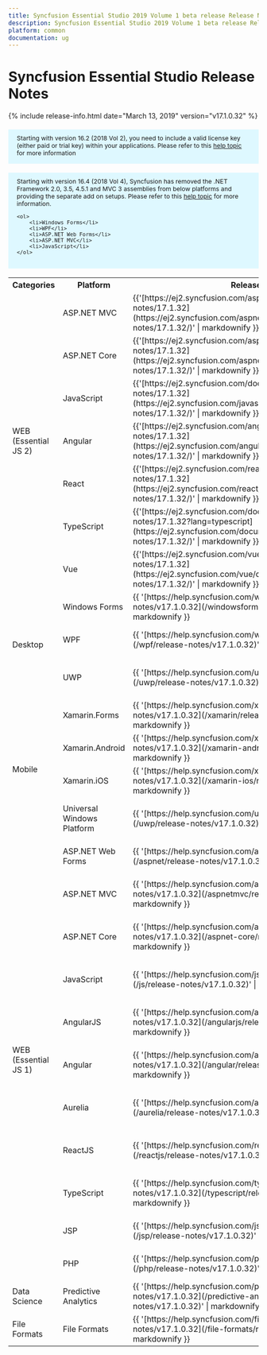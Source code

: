```yaml
---
title: Syncfusion Essential Studio 2019 Volume 1 beta release Release Notes  
description: Syncfusion Essential Studio 2019 Volume 1 beta release Release Notes  
platform: common
documentation: ug
---
```


# Syncfusion Essential Studio  Release Notes  

{% include release-info.html date="March 13, 2019"   version="v17.1.0.32" %} 

<style>
#license {
    font-size: .88em!important;
margin-top: 1.5em;     margin-bottom: 1.5em;
    background-color: #def8ff;
    padding: 10px 17px 14px;
}
</style>

<div id="license">
Starting with version 16.2 (2018 Vol 2), you need to include a valid license key (either paid or trial key) within your applications. 
Please refer to this <a href="/common/essential-studio/licensing/license-key">help topic</a> for more information 
</div>


<div id="license">
    Starting with version 16.4 (2018 Vol 4), Syncfusion has removed the .NET Framework 2.0, 3.5, 4.5.1 and MVC 3 assemblies from below platforms and providing the separate add on setups.
    Please refer to this <a href="/common/essential-studio/installation/essential-studio-platform-framework-add-ons">help topic</a> for more information.

    <ol>
        <li>Windows Forms</li>
        <li>WPF</li>
        <li>ASP.NET Web Forms</li>
        <li>ASP.NET MVC</li>
        <li>JavaScript</li>
    </ol>

</div>


<table>
<tr>
<th>
Categories</th><th>
Platform</th><th>
Release Notes</th><th>
Read Me</th></tr>
<tr>
<td rowspan="7">
WEB (Essential JS 2)
</td>
<td>
ASP.NET MVC
</td>
<td>{{'[https://ej2.syncfusion.com/aspnetmvc/documentation/release-notes/17.1.32](https://ej2.syncfusion.com/aspnetmvc/documentation/release-notes/17.1.32/)' | markdownify }}
</td>
<td>{{'[http://files2.syncfusion.com/Installs/v17.1.0.32/ReadMe/essential-js2/TypeScript.html](http://files2.syncfusion.com/Installs/v17.1.0.32/ReadMe/essential-js2/ASPMVC.html)' | markdownify }}
</td>
</tr>
<tr>
<td>
ASP.NET Core	
</td>
<td>{{'[https://ej2.syncfusion.com/aspnetcore/documentation/release-notes/17.1.32](https://ej2.syncfusion.com/aspnetcore/documentation/release-notes/17.1.32/)' | markdownify }}
</td>
<td>{{'[http://files2.syncfusion.com/Installs/v17.1.0.32/ReadMe/essential-js2/TypeScript.html](http://files2.syncfusion.com/Installs/v17.1.0.32/ReadMe/essential-js2/ASPNETCORE.html)' | markdownify }}
</td>
</tr>
<tr>
<td>
JavaScript
</td>
<td>{{'[https://ej2.syncfusion.com/documentation/release-notes/17.1.32](https://ej2.syncfusion.com/javascript/documentation/release-notes/17.1.32/)' | markdownify }}
</td>
<td>{{'[http://files2.syncfusion.com/Installs/v17.1.0.32/ReadMe/essential-js2/JavaScript.html](http://files2.syncfusion.com/Installs/v17.1.0.32/ReadMe/essential-js2/JavaScript.html)' | markdownify }}
</td>
</tr>
<tr>
<td>
Angular
</td>
<td>{{'[https://ej2.syncfusion.com/angular/documentation/release-notes/17.1.32](https://ej2.syncfusion.com/angular/documentation/release-notes/17.1.32/)' | markdownify }}
</td>
<td>{{'[http://files2.syncfusion.com/Installs/v17.1.0.32/ReadMe/essential-js2/Angular.html](http://files2.syncfusion.com/Installs/v17.1.0.32/ReadMe/essential-js2/Angular.html)' | markdownify }}
</td>
</tr>
<tr>
<td>
React
</td>
<td>{{'[https://ej2.syncfusion.com/react/documentation/release-notes/17.1.32](https://ej2.syncfusion.com/react/documentation/release-notes/17.1.32/)' | markdownify }}
</td>
<td>{{'[http://files2.syncfusion.com/Installs/v17.1.0.32/ReadMe/essential-js2/React.html](http://files2.syncfusion.com/Installs/v17.1.0.32/ReadMe/essential-js2/React.html)' | markdownify }}
</td>
</tr>
<tr>
<td>
TypeScript
</td>
<td>{{'[https://ej2.syncfusion.com/documentation/release-notes/17.1.32?lang=typescript](https://ej2.syncfusion.com/documentation/release-notes/17.1.32/)' | markdownify }}
</td>
<td>{{'[http://files2.syncfusion.com/Installs/v17.1.0.32/ReadMe/essential-js2/TypeScript.html](http://files2.syncfusion.com/Installs/v17.1.0.32/ReadMe/essential-js2/TypeScript.html)' | markdownify }}
</td>
</tr>
<tr>
<td>
Vue
</td>
<td>{{'[https://ej2.syncfusion.com/vue/documentation/release-notes/17.1.32](https://ej2.syncfusion.com/vue/documentation/release-notes/17.1.32/)' | markdownify }}
</td>
<td>{{'[http://files2.syncfusion.com/Installs/v17.1.0.32/ReadMe/essential-js2/Vue.html](http://files2.syncfusion.com/Installs/v17.1.0.32/ReadMe/essential-js2/Vue.html)' | markdownify }}
</td>
</tr>
<tr>
<td rowspan="3">
Desktop
</td>
<td>
Windows Forms
</td>
<td>{{ '[https://help.syncfusion.com/windowsforms/release-notes/v17.1.0.32](/windowsforms/release-notes/v17.1.0.32)' | markdownify }}
</td>
<td>{{ '[http://files2.syncfusion.com/Installs/v17.1.0.32/ReadMe/WindowsForms.html](http://files2.syncfusion.com/Installs/v17.1.0.32/ReadMe/WindowsForms.html)' | markdownify }}
</td>
</tr>
<tr>
<td>
WPF
</td>
<td>{{ '[https://help.syncfusion.com/wpf/release-notes/v17.1.0.32](/wpf/release-notes/v17.1.0.32)' | markdownify }}
</td>
<td>{{ '[http://files2.syncfusion.com/Installs/v17.1.0.32/ReadMe/WPF.html](http://files2.syncfusion.com/Installs/v17.1.0.32/ReadMe/WPF.html)' | markdownify }}
</td>
</tr>
<tr>
<td>
UWP
</td>
<td>{{ '[https://help.syncfusion.com/uwp/release-notes/v17.1.0.32](/uwp/release-notes/v17.1.0.32)' | markdownify }}
</td>
<td>{{ '[http://files2.syncfusion.com/Installs/v17.1.0.32/ReadMe/UniversalWindows.html](http://files2.syncfusion.com/Installs/v17.1.0.32/ReadMe/UniversalWindows.html)' | markdownify }}
</td>
</tr>
<tr>
<td rowspan="4">
Mobile
</td>
<td>
Xamarin.Forms
</td>
<td>{{ '[https://help.syncfusion.com/xamarin/release-notes/v17.1.0.32](/xamarin/release-notes/v17.1.0.32)' | markdownify }}
</td>
<td>{{ '[http://files2.syncfusion.com/Installs/v17.1.0.32/ReadMe/Xamarin_Forms.html](http://files2.syncfusion.com/Installs/v17.1.0.32/ReadMe/Xamarin_Forms.html)' | markdownify }}
</td>
</tr>
<tr>
<td>
Xamarin.Android
</td>
<td>{{ '[https://help.syncfusion.com/xamarin-android/release-notes/v17.1.0.32](/xamarin-android/release-notes/v17.1.0.32)' | markdownify }}
</td>
<td>{{ '[http://files2.syncfusion.com/Installs/v17.1.0.32/ReadMe/Xamarin_Forms.html](http://files2.syncfusion.com/Installs/v17.1.0.32/ReadMe/Xamarin_Forms.html)' | markdownify }}
</td>
</tr>
<tr>
<td>
Xamarin.iOS
</td>
<td>{{ '[https://help.syncfusion.com/xamarin-ios/release-notes/v17.1.0.32](/xamarin-ios/release-notes/v17.1.0.32)' | markdownify }}
</td>
<td>{{ '[http://files2.syncfusion.com/Installs/v17.1.0.32/ReadMe/Xamarin_Forms.html](http://files2.syncfusion.com/Installs/v17.1.0.32/ReadMe/Xamarin_Forms.html)' | markdownify }}
</td>
</tr>
<tr>
<td>
Universal Windows Platform
</td>
<td>{{ '[https://help.syncfusion.com/uwp/release-notes/v17.1.0.32](/uwp/release-notes/v17.1.0.32)' | markdownify }}
</td>
<td>{{ '[http://files2.syncfusion.com/Installs/v17.1.0.32/ReadMe/UniversalWindows.html](http://files2.syncfusion.com/Installs/v17.1.0.32/ReadMe/UniversalWindows.html)' | markdownify }}
</td>
</tr>
<tr>
<td rowspan="11">
WEB (Essential JS 1)
</td>
<td>
ASP.NET Web Forms
</td>
<td>{{ '[https://help.syncfusion.com/aspnet/release-notes/v17.1.0.32](/aspnet/release-notes/v17.1.0.32)' | markdownify }}
</td>
<td>{{ '[http://files2.syncfusion.com/Installs/v17.1.0.32/ReadMe/essential-js1/ASP.html](http://files2.syncfusion.com/Installs/v17.1.0.32/ReadMe/essential-js1/ASP.html)' | markdownify }}
</td>
</tr>
<tr>
<td>
ASP.NET MVC
</td>
<td>{{ '[https://help.syncfusion.com/aspnetmvc/release-notes/v17.1.0.32](/aspnetmvc/release-notes/v17.1.0.32)' | markdownify }}
</td>
<td>{{ '[http://files2.syncfusion.com/Installs/v17.1.0.32/ReadMe/essential-js1/ASPMVC.html](http://files2.syncfusion.com/Installs/v17.1.0.32/ReadMe/essential-js1/ASPMVC.html)' | markdownify }}
</td>
</tr>
<tr>
<td>
ASP.NET Core
</td>
<td>{{ '[https://help.syncfusion.com/aspnet-core/release-notes/v17.1.0.32](/aspnet-core/release-notes/v17.1.0.32)' | markdownify }}
</td>
<td>
{{ '[http://files2.syncfusion.com/Installs/v17.1.0.32/ReadMe/essential-js1/ASPNETCORE.html](http://files2.syncfusion.com/Installs/v17.1.0.32/ReadMe/essential-js1/ASPNETCORE.html)' | markdownify }}
</td>
</tr>
<tr>
<td>
JavaScript
</td>
<td>{{ '[https://help.syncfusion.com/js/release-notes/v17.1.0.32](/js/release-notes/v17.1.0.32)' | markdownify }}
</td>
<td>{{ '[http://files2.syncfusion.com/Installs/v17.1.0.32/ReadMe/essential-js1/JavaScript.html](http://files2.syncfusion.com/Installs/v17.1.0.32/ReadMe/essential-js1/JavaScript.html)' | markdownify }}
</td>
</tr>
<tr>
<td>
AngularJS
</td>
<td>{{ '[https://help.syncfusion.com/angularjs/release-notes/v17.1.0.32](/angularjs/release-notes/v17.1.0.32)' | markdownify }}
</td>
<td>{{ '[http://files2.syncfusion.com/Installs/v17.1.0.32/ReadMe/essential-js1/AngularJS.html](http://files2.syncfusion.com/Installs/v17.1.0.32/ReadMe/essential-js1/AngularJS.html)' | markdownify }}
</td>
</tr>
<tr>
<td>
Angular
</td>
<td>{{ '[https://help.syncfusion.com/angular/release-notes/v17.1.0.32](/angular/release-notes/v17.1.0.32)' | markdownify }}
</td>
<td>{{ '[http://files2.syncfusion.com/Installs/v17.1.0.32/ReadMe/essential-js1/Angular.html](http://files2.syncfusion.com/Installs/v17.1.0.32/ReadMe/essential-js1/Angular.html)' | markdownify }}
</td>
</tr>
<tr>
<td>
Aurelia
</td>
<td>{{ '[https://help.syncfusion.com/aurelia/release-notes/v17.1.0.32](/aurelia/release-notes/v17.1.0.32)' | markdownify }}
</td>
<td>{{ '[http://files2.syncfusion.com/Installs/v17.1.0.32/ReadMe/essential-js1/Aurelia.html](http://files2.syncfusion.com/Installs/v17.1.0.32/ReadMe/essential-js1/Aurelia.html)' | markdownify }}
</td>
</tr>
<tr>
<td>
ReactJS
</td>
<td>{{ '[https://help.syncfusion.com/reactjs/release-notes/v17.1.0.32](/reactjs/release-notes/v17.1.0.32)' | markdownify }}
</td>
<td>{{ '[http://files2.syncfusion.com/Installs/v17.1.0.32/ReadMe/essential-js1/ReactJS.html](http://files2.syncfusion.com/Installs/v17.1.0.32/ReadMe/essential-js1/ReactJS.html)' | markdownify }}
</td>
</tr>
<tr>
<td>
TypeScript
</td>
<td>{{ '[https://help.syncfusion.com/typescript/release-notes/v17.1.0.32](/typescript/release-notes/v17.1.0.32)' | markdownify }}
</td>
<td>{{ '[http://files2.syncfusion.com/Installs/v17.1.0.32/ReadMe/essential-js1/TypeScript.html](http://files2.syncfusion.com/Installs/v17.1.0.32/ReadMe/essential-js1/TypeScript.html)' | markdownify }}
</td>
</tr>
<tr>
<td>
JSP
</td>
<td>{{ '[https://help.syncfusion.com/jsp/release-notes/v17.1.0.32](/jsp/release-notes/v17.1.0.32)' | markdownify }}
</td>
<td>{{ '[http://files2.syncfusion.com/Installs/v17.1.0.32/ReadMe/essential-js1/JSP.html](http://files2.syncfusion.com/Installs/v17.1.0.32/ReadMe/essential-js1/JSP.html)' | markdownify }}
</td>
</tr>
<tr>
<td>
PHP
</td>
<td>{{ '[https://help.syncfusion.com/php/release-notes/v17.1.0.32](/php/release-notes/v17.1.0.32)' | markdownify }}
</td>
<td>{{ '[http://files2.syncfusion.com/Installs/v17.1.0.32/ReadMe/essential-js1/PHP.html](http://files2.syncfusion.com/Installs/v17.1.0.32/ReadMe/essential-js1/PHP.html)' | markdownify }}
</td>
</tr>
<tr>
<td>
Data Science
</td>
<td>
Predictive Analytics
</td>
<td>{{ '[https://help.syncfusion.com/predictive-analytics/release-notes/v17.1.0.32](/predictive-analytics/release-notes/v17.1.0.32)' | markdownify }}
</td>
<td>
</td>
</tr>
<tr>
<td>
File Formats
</td>
<td>
File Formats
</td>
<td>{{ '[https://help.syncfusion.com/file-formats/release-notes/v17.1.0.32](/file-formats/release-notes/v17.1.0.32)' | markdownify }}
</td>
<td>
</td>
</tr>
</table>